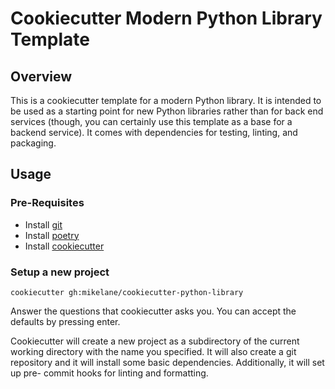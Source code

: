 # Cookiecutter Modern Python Library Template

## Overview
This is a cookiecutter template for a modern Python library. It is intended to 
be used as a starting point for new Python libraries rather than for back end 
services (though, you can certainly use this template as a base for a backend
service). It comes with dependencies for testing, linting, and packaging.

## Usage
### Pre-Requisites
- Install [git](https://git-scm.com/)
- Install [poetry](https://python-poetry.org/)
- Install [cookiecutter](https://cookiecutter.readthedocs.io/)

### Setup a new project
```shell
cookiecutter gh:mikelane/cookiecutter-python-library
```

Answer the questions that cookiecutter asks you. You can accept the defaults by
pressing enter.

Cookiecutter will create a new project as a subdirectory of the current working
directory with the name you specified. It will also create a git repository and
it will install some basic dependencies. Additionally, it will set up pre-
commit hooks for linting and formatting.
